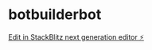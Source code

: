 # botbuilderbot

[Edit in StackBlitz next generation editor ⚡️](https://stackblitz.com/~/github.com/AGBOWEN85/botbuilderbot)